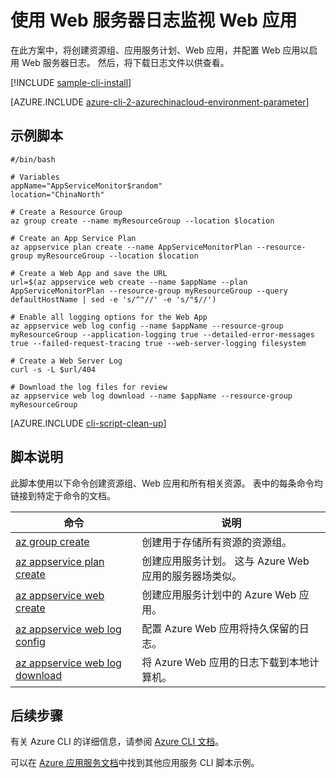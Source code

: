 <properties
    pageTitle="Azure CLI 脚本示例 - 使用 Web 服务器日志监视 Web 应用 | Azure"
    description="Azure CLI 脚本示例 - 使用 Web 服务器日志监视 Web 应用"
    services="appservice"
    documentationcenter="appservice"
    author="syntaxc4"
    manager="erikre"
    editor=""
    tags="azure-service-management"
    translationtype="Human Translation" />
<tags
    ms.assetid="0887656f-611c-4627-8247-b5cded7cef60"
    ms.service="app-service"
    ms.devlang="multiple"
    ms.topic="article"
    ms.tgt_pltfrm="na"
    ms.workload="web"
    ms.date="03/20/2017"
    wacn.date="04/24/2017"
    ms.author="cfowler"
    ms.sourcegitcommit="a114d832e9c5320e9a109c9020fcaa2f2fdd43a9"
    ms.openlocfilehash="5aacf32aac307b8a9b213b3071ce9a282dae95fe"
    ms.lasthandoff="04/14/2017" />

# <a name="monitor-a-web-app-with-web-server-logs"></a>使用 Web 服务器日志监视 Web 应用

在此方案中，将创建资源组、应用服务计划、Web 应用，并配置 Web 应用以启用 Web 服务器日志。 然后，将下载日志文件以供查看。

[!INCLUDE [sample-cli-install](../../includes/sample-cli-install.md)]

[AZURE.INCLUDE [azure-cli-2-azurechinacloud-environment-parameter](../../includes/azure-cli-2-azurechinacloud-environment-parameter.md)]

## <a name="sample-script"></a>示例脚本

    #/bin/bash

    # Variables
    appName="AppServiceMonitor$random"
    location="ChinaNorth"

    # Create a Resource Group
    az group create --name myResourceGroup --location $location

    # Create an App Service Plan
    az appservice plan create --name AppServiceMonitorPlan --resource-group myResourceGroup --location $location

    # Create a Web App and save the URL
    url=$(az appservice web create --name $appName --plan AppServiceMonitorPlan --resource-group myResourceGroup --query defaultHostName | sed -e 's/^"//' -e 's/"$//')

    # Enable all logging options for the Web App
    az appservice web log config --name $appName --resource-group myResourceGroup --application-logging true --detailed-error-messages true --failed-request-tracing true --web-server-logging filesystem

    # Create a Web Server Log
    curl -s -L $url/404

    # Download the log files for review
    az appservice web log download --name $appName --resource-group myResourceGroup

[AZURE.INCLUDE [cli-script-clean-up](../../includes/cli-script-clean-up.md)]

## <a name="script-explanation"></a>脚本说明

此脚本使用以下命令创建资源组、Web 应用和所有相关资源。 表中的每条命令均链接到特定于命令的文档。

| 命令 | 说明 |
|---|---|
| [az group create](https://docs.microsoft.com/zh-cn/cli/azure/group#create) | 创建用于存储所有资源的资源组。 |
| [az appservice plan create](https://docs.microsoft.com/zh-cn/cli/azure/appservice/plan#create) | 创建应用服务计划。 这与 Azure Web 应用的服务器场类似。 |
| [az appservice web create](https://docs.microsoft.com/zh-cn/cli/azure/webapp#create) | 创建应用服务计划中的 Azure Web 应用。 |
| [az appservice web log config](https://docs.microsoft.com/zh-cn/cli/azure/webapp/log#config) | 配置 Azure Web 应用将持久保留的日志。 |
| [az appservice web log download](https://docs.microsoft.com/zh-cn/cli/azure/webapp/log#download) | 将 Azure Web 应用的日志下载到本地计算机。 |

## <a name="next-steps"></a>后续步骤

有关 Azure CLI 的详细信息，请参阅 [Azure CLI 文档](https://docs.microsoft.com/zh-cn/cli/azure/overview)。

可以在 [Azure 应用服务文档](/documentation/articles/app-service-cli-samples/)中找到其他应用服务 CLI 脚本示例。